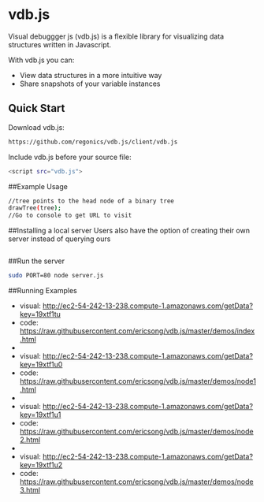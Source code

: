 # vdb.js

Visual debuggger js (vdb.js) is a flexible library for visualizing data structures written in Javascript. 

With vdb.js you can:
* View data structures in a more intuitive way
* Share snapshots of your variable instances

## Quick Start
Download vdb.js:    
```sh
https://github.com/regonics/vdb.js/client/vdb.js
```

Include vdb.js before your source file:
```sh
<script src="vdb.js">
```
##Example Usage
```sh
//tree points to the head node of a binary tree
drawTree(tree);
//Go to console to get URL to visit
```

##Installing a local server
Users also have the option of creating their own server instead of querying ours
```sh
```

##Run the server
```sh
sudo PORT=80 node server.js
```

##Running Examples

* visual: http://ec2-54-242-13-238.compute-1.amazonaws.com/getData?key=19xtf1tu
* code: https://raw.githubusercontent.com/ericsong/vdb.js/master/demos/index.html
* 
* visual: http://ec2-54-242-13-238.compute-1.amazonaws.com/getData?key=19xtf1u0
* code: https://raw.githubusercontent.com/ericsong/vdb.js/master/demos/node1.html
* 
* visual: http://ec2-54-242-13-238.compute-1.amazonaws.com/getData?key=19xtf1u1
* code: https://raw.githubusercontent.com/ericsong/vdb.js/master/demos/node2.html
* 
* visual: http://ec2-54-242-13-238.compute-1.amazonaws.com/getData?key=19xtf1u2
* code: https://raw.githubusercontent.com/ericsong/vdb.js/master/demos/node3.html
